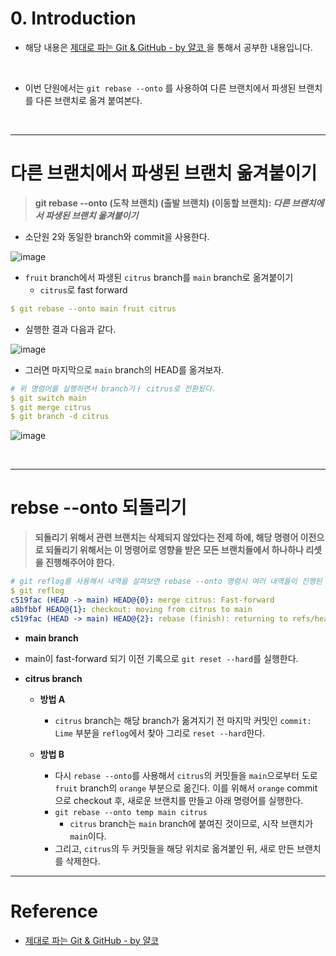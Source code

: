 # 0. Introduction

- 해당 내용은 [제대로 파는 Git & GitHub - by 얄코 ](https://www.inflearn.com/course/%EC%A0%9C%EB%8C%80%EB%A1%9C-%ED%8C%8C%EB%8A%94-%EA%B9%83/dashboard)을 통해서 공부한 내용입니다.

<br>

- 이번 단원에서는 `git rebase --onto` 를 사용하여 다른 브랜치에서 파생된 브랜치를 다른 브랜치로 옮겨 붙여본다.

<br>

---

# 다른 브랜치에서 파생된 브랜치 옮겨붙이기

> **git rebase --onto (도착 브랜치) (출발 브랜치) (이동할 브랜치): _다른 브랜치에서 파생된 브랜치 옮겨붙이기_**

- 소단원 2와 동일한 branch와 commit을 사용한다.

![image](https://user-images.githubusercontent.com/78094972/178503782-ebe73ab3-75f8-49df-bb29-48e5b09cebeb.PNG)

- `fruit` branch에서 파생된 `citrus` branch를 `main` branch로 옮겨붙이기
  - `citrus`로 fast forward

```yml
$ git rebase --onto main fruit citrus
```

- 실행한 결과 다음과 같다.

![image](https://user-images.githubusercontent.com/78094972/178503788-c94d20e7-cb5a-4954-a160-ad3d408264a9.PNG)

- 그러면 마지막으로 `main` branch의 HEAD를 옮겨보자.

```yml
# 위 명령어를 실행하면서 branch가ㅏ citrus로 전환됬다.
$ git switch main
$ git merge citrus
$ git branch -d citrus
```

![image](https://user-images.githubusercontent.com/78094972/178504858-b799f995-cc23-48d8-bc48-724a816b62c9.PNG)

<br>

---

# rebse --onto 되돌리기

> **되돌리기 위해서 관련 브랜치는 삭제되지 않았다는 전제 하에, 해당 명령어 이전으로 되돌리기 위해서는 이 명령어로 영향을 받은 모든 브랜치들에서 하나하나 리셋을 진행해주어야 한다.**

```yml
# git reflog를 사용해서 내역을 살펴보면 rebase --onto 명령시 여러 내역들이 진행된 것을 볼 수 있다.
$ git reflog
c519fac (HEAD -> main) HEAD@{0}: merge citrus: Fast-forward
a8bfbbf HEAD@{1}: checkout: moving from citrus to main
c519fac (HEAD -> main) HEAD@{2}: rebase (finish): returning to refs/heads/citrus
```

- **main branch**
- main이 fast-forward 되기 이전 기록으로 `git reset --hard`를 실행한다.

- **citrus branch**

  - **방법 A**

    - `citrus` branch는 해당 branch가 옮겨지기 전 마지막 커밋인 `commit: Lime` 부분을 `reflog`에서 찾아 그리로 `reset --hard`한다.

  - **방법 B**
    - 다시 `rebase --onto`를 사용해서 `citrus`의 커밋들을 `main`으로부터 도로 `fruit` branch의 `orange` 부분으로 옮긴다. 이를 위해서 `orange` commit으로 checkout 후, 새로운 브랜치를 만들고 아래 명령어를 실행한다.
    - `git rebase --onto temp main citrus`
      - `citrus` branch는 `main` branch에 붙여진 것이므로, 시작 브랜치가 `main`이다.
    - 그리고, `citrus`의 두 커밋들을 해당 위치로 옮겨붙인 뒤, 새로 만든 브랜치를 삭제한다.

---

# Reference

- [제대로 파는 Git & GitHub - by 얄코](https://www.inflearn.com/course/%EC%A0%9C%EB%8C%80%EB%A1%9C-%ED%8C%8C%EB%8A%94-%EA%B9%83/dashboard)
